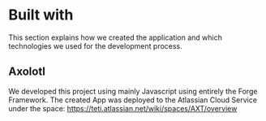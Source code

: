# Built with
This section explains how we created the application and which technologies we used for the development process.

## Axolotl
We developed this project using mainly Javascript using entirely the Forge Framework. The created App was deployed to the Atlassian Cloud Service under the space: https://teti.atlassian.net/wiki/spaces/AXT/overview
